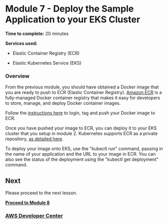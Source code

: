 # Module 7 - Deploy the Sample Application to your EKS Cluster


**Time to complete:** 20 minutes

**Services used:**

- Elastic Container Registry (ECR)

- Elastic Kubernetes Service (EKS)

### Overview

From the previous module, you should have obtained a Docker image that you are ready to push to ECR (Elastic Container Registry). [Amazon ECR](https://aws.amazon.com/ecr/) is a fully-managed Docker container registry that makes it easy for developers to store, manage, and deploy Docker container images.

Follow the [instructions here](https://docs.aws.amazon.com/AmazonECR/latest/userguide/docker-push-ecr-image.html) to login, tag and push your Docker image to ECR.

Once you have pushed your image to ECR, you can deploy it to your EKS cluster that you setup in module 2. Kubernetes supports ECR as a private repository, [as detailed here](https://kubernetes.io/docs/concepts/containers/images/#using-aws-ec2-container-registry).

To deploy your image onto EKS, use the "kubectl run" command, passing in the name of your application and the URL to your image in ECR. You can also see the status of the deployment using the "kubectl get deployment" command.


## Next

Please proceed to the next lesson.

**[Proceed to Module 8](/module-8)**


### [AWS Developer Center](https://developer.aws)
